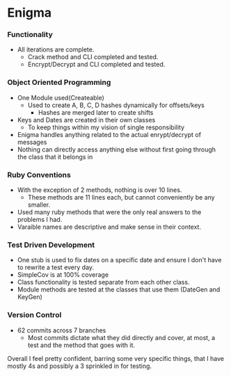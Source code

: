# Enigma
### Functionality
- All iterations are complete.
  - Crack method and CLI completed and tested.
  - Encrypt/Decrypt and CLI completed and tested.

### Object Oriented Programming
- One Module used(Createable)
  - Used to create A, B, C, D hashes dynamically for offsets/keys
    - Hashes are merged later to create shifts
- Keys and Dates are created in their own classes
  - To keep things within my vision of single responsibility
- Enigma handles anything related to the actual enrypt/decrypt of messages
- Nothing can directly access anything else without first going through the class that it belongs in

### Ruby Conventions
- With the exception of 2 methods, nothing is over 10 lines.
  - These methods are 11 lines each, but cannot conveniently be any smaller.
- Used many ruby methods that were the only real answers to the problems I had.
- Varaible names are descriptive and make sense in their context.

### Test Driven Development
- One stub is used to fix dates on a specific date and ensure I don't have to rewrite a test every day.
- SimpleCov is at 100% coverage
- Class functionality is tested separate from each other class.
- Module methods are tested at the classes that use them (DateGen and KeyGen)

### Version Control
- 62 commits across 7 branches
  - Most commits dictate what they did directly and cover, at most, a test and the method that goes with it.

Overall I feel pretty confident, barring some very specific things, that I have mostly 4s and possibly a 3 sprinkled in for testing.

